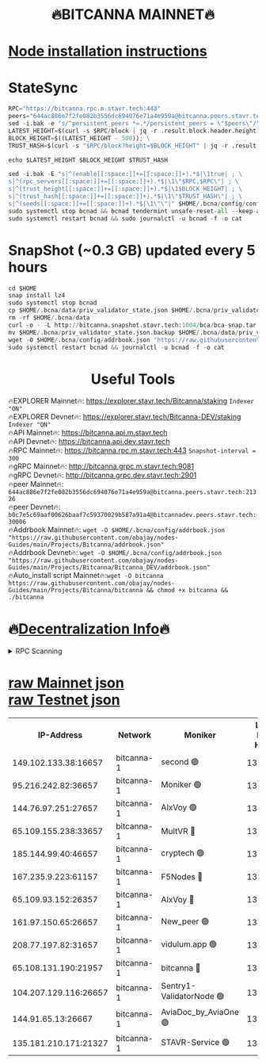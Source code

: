 <h1 align="center"> 🔥BITCANNA MAINNET🔥</h1>


[Node installation instructions](https://github.com/obajay/nodes-Guides/tree/main/Projects/Bitcanna)
=

# StateSync
```python
RPC="https://bitcanna.rpc.m.stavr.tech:443"
peers="644ac886e7f2fe082b3556dc694076e71a4e959a@bitcanna.peers.stavr.tech:21326"
sed -i.bak -e "s/^persistent_peers *=.*/persistent_peers = \"$peers\"/" $HOME/.bcna/config/config.toml
LATEST_HEIGHT=$(curl -s $RPC/block | jq -r .result.block.header.height); \
BLOCK_HEIGHT=$((LATEST_HEIGHT - 500)); \
TRUST_HASH=$(curl -s "$RPC/block?height=$BLOCK_HEIGHT" | jq -r .result.block_id.hash)

echo $LATEST_HEIGHT $BLOCK_HEIGHT $TRUST_HASH

sed -i.bak -E "s|^(enable[[:space:]]+=[[:space:]]+).*$|\1true| ; \
s|^(rpc_servers[[:space:]]+=[[:space:]]+).*$|\1\"$RPC,$RPC\"| ; \
s|^(trust_height[[:space:]]+=[[:space:]]+).*$|\1$BLOCK_HEIGHT| ; \
s|^(trust_hash[[:space:]]+=[[:space:]]+).*$|\1\"$TRUST_HASH\"| ; \
s|^(seeds[[:space:]]+=[[:space:]]+).*$|\1\"\"|" $HOME/.bcna/config/config.toml
sudo systemctl stop bcnad && bcnad tendermint unsafe-reset-all --keep-addr-book
sudo systemctl restart bcnad && sudo journalctl -u bcnad -f -o cat
```
# SnapShot (~0.3 GB) updated every 5 hours
```python
cd $HOME
snap install lz4
sudo systemctl stop bcnad
cp $HOME/.bcna/data/priv_validator_state.json $HOME/.bcna/priv_validator_state.json.backup
rm -rf $HOME/.bcna/data
curl -o - -L http://bitcanna.snapshot.stavr.tech:1004/bca/bca-snap.tar.lz4 | lz4 -c -d - | tar -x -C $HOME/.bcna --strip-components 2
mv $HOME/.bcna/priv_validator_state.json.backup $HOME/.bcna/data/priv_validator_state.json
wget -O $HOME/.bcna/config/addrbook.json "https://raw.githubusercontent.com/obajay/nodes-Guides/main/Projects/Bitcanna/addrbook.json"
sudo systemctl restart bcnad && journalctl -u bcnad -f -o cat
```

 <h1 align="center"> Useful Tools</h1>

🔥EXPLORER Mainnet🔥:    https://explorer.stavr.tech/Bitcanna/staking          `Indexer "ON"` \
🔥EXPLORER Devnet🔥:     https://explorer.stavr.tech/Bitcanna-DEV/staking     `Indexer "ON"` \
🔥API Mainnet🔥:         https://bitcanna.api.m.stavr.tech \
🔥API Devnet🔥:          https://bitcanna.api.dev.stavr.tech \
🔥RPC Mainnet🔥:         https://bitcanna.rpc.m.stavr.tech:443         `Snapshot-interval = 300` \
🔥gRPC Mainnet🔥:        http://bitcanna.grpc.m.stavr.tech:9081 \
🔥gRPC Devnet🔥:         http://bitcanna.grpc.dev.stavr.tech:2901 \
🔥peer Mainnet🔥:        `644ac886e7f2fe082b3556dc694076e71a4e959a@bitcanna.peers.stavr.tech:21326` \
🔥peer Devnet🔥:         `b0c7e5c69aaf00626baaf7c59370029b587a91a4@bitcannadev.peers.stavr.tech:30006` \
🔥Addrbook Mainnet🔥:    ```wget -O $HOME/.bcna/config/addrbook.json "https://raw.githubusercontent.com/obajay/nodes-Guides/main/Projects/Bitcanna/addrbook.json"``` \
🔥Addrbook Devnet🔥:    ```wget -O $HOME/.bcna/config/addrbook.json "https://raw.githubusercontent.com/obajay/nodes-Guides/main/Projects/Bitcanna/Bitcanna_DEV/addrbook.json"``` \
🔥Auto_install script Mainnet🔥:```wget -O bitcanna https://raw.githubusercontent.com/obajay/nodes-Guides/main/Projects/Bitcanna/bitcanna && chmod +x bitcanna && ./bitcanna```

🔥[Decentralization Info](https://github.com/obajay/StateSync-snapshots/tree/main/Projects/Bitcanna/Decentralization)🔥
=

<details>
<summary>RPC Scanning</summary>

<h2 align="center"> We scan nodes in real time every 4 hours. And we provide the final result of RPC endpoints.
We cannot influence the operation of these nodes in any way. </h2>


```python
If Voting Power is higher than 0 --> then the Node is a validator of the network and may be subject to attack and be a potential threat to the chain.
```
```python
We marked such validators with a red symbol
```

</details>

[raw Mainnet json](https://rpc-check.bcam.stavr.tech/bcam/rpc-bcam-result.json) \
[raw Testnet json](https://github.com/obajay/StateSync-snapshots/tree/main/Projects/Bitcanna/Rpc-Check-Testnet)
=



<table><tr><th>IP-Address</th><th>Network</th><th>Moniker</th><th>Latest Block Height</th><th>Earliest Block Height</th><th>Catching Up</th><th>Tx Index</th><th>Voting Power</th><th>Scan Time</th></tr><tr><td>149.102.133.38:16657</td><td>bitcanna-1</td><td>second 🟢</td><td>13192365</td><td>1</td><td>False</td><td>on</td><td>0</td><td>2024-03-27T03:00:54.075616251UTC</td></tr><tr><td>95.216.242.82:36657</td><td>bitcanna-1</td><td>Moniker 🟢</td><td>13192354</td><td>5776907</td><td>False</td><td>on</td><td>0</td><td>2024-03-27T02:59:49.425680932UTC</td></tr><tr><td>144.76.97.251:27657</td><td>bitcanna-1</td><td>AlxVoy 🟢</td><td>13192363</td><td>8805201</td><td>False</td><td>on</td><td>0</td><td>2024-03-27T03:00:43.515109370UTC</td></tr><tr><td>65.109.155.238:33657</td><td>bitcanna-1</td><td>MultVR 🔴</td><td>13192359</td><td>9933415</td><td>False</td><td>on</td><td>352992</td><td>2024-03-27T03:00:21.461656835UTC</td></tr><tr><td>185.144.99.40:46657</td><td>bitcanna-1</td><td>cryptech 🟢</td><td>13192353</td><td>11528001</td><td>False</td><td>on</td><td>0</td><td>2024-03-27T02:59:45.003591418UTC</td></tr><tr><td>167.235.9.223:61157</td><td>bitcanna-1</td><td>F5Nodes 🔴</td><td>13192360</td><td>12084001</td><td>False</td><td>on</td><td>573</td><td>2024-03-27T03:00:25.742466624UTC</td></tr><tr><td>65.109.93.152:26357</td><td>bitcanna-1</td><td>AlxVoy 🔴</td><td>13192365</td><td>12109301</td><td>False</td><td>on</td><td>1391954</td><td>2024-03-27T03:00:54.588108984UTC</td></tr><tr><td>161.97.150.65:26657</td><td>bitcanna-1</td><td>New_peer 🟢</td><td>13192358</td><td>12254001</td><td>False</td><td>on</td><td>0</td><td>2024-03-27T03:00:16.292143332UTC</td></tr><tr><td>208.77.197.82:31657</td><td>bitcanna-1</td><td>vidulum.app 🟢</td><td>13192359</td><td>12386934</td><td>False</td><td>on</td><td>0</td><td>2024-03-27T03:00:19.052812095UTC</td></tr><tr><td>65.108.131.190:21957</td><td>bitcanna-1</td><td>bitcanna 🔴</td><td>13192361</td><td>13092361</td><td>False</td><td>on</td><td>420257</td><td>2024-03-27T03:00:30.133147382UTC</td></tr><tr><td>104.207.129.116:26657</td><td>bitcanna-1</td><td>Sentry1-ValidatorNode 🟢</td><td>13192365</td><td>13128001</td><td>False</td><td>on</td><td>0</td><td>2024-03-27T03:00:55.215877103UTC</td></tr><tr><td>144.91.65.13:26667</td><td>bitcanna-1</td><td>AviaDoc_by_AviaOne 🟢</td><td>13192362</td><td>13189001</td><td>False</td><td>on</td><td>0</td><td>2024-03-27T03:00:38.912191144UTC</td></tr><tr><td>135.181.210.171:21327</td><td>bitcanna-1</td><td>STAVR-Service 🟢</td><td>13192362</td><td>13189901</td><td>False</td><td>on</td><td>0</td><td>2024-03-27T03:00:43.296905530UTC</td></tr></table>
